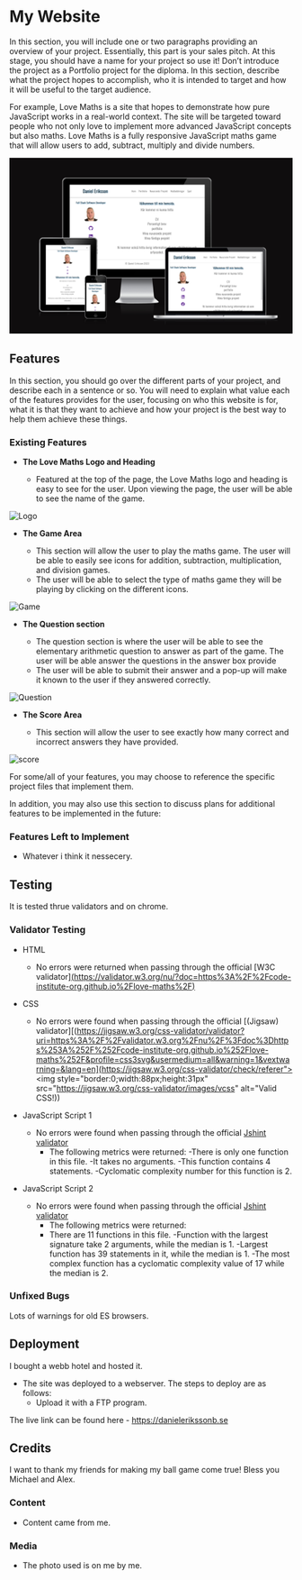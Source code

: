 # My Website

In this section, you will include one or two paragraphs providing an overview of your project. Essentially, this part is your sales pitch. At this stage, you should have a name for your project so use it! Don’t introduce the project as a Portfolio project for the diploma. In this section, describe what the project hopes to accomplish, who it is intended to target and how it will be useful to the target audience. 

For example, Love Maths is a site that hopes to demonstrate how pure JavaScript works in a real-world context. The site will be targeted toward people who not only love to implement more advanced JavaScript concepts but also maths. Love Maths is a fully responsive JavaScript maths game that will allow users to add, subtract, multiply and divide numbers. 

![Responsice Mockup](assets/images/respd.png)

## Features 

In this section, you should go over the different parts of your project, and describe each in a sentence or so. You will need to explain what value each of the features provides for the user, focusing on who this website is for, what it is that they want to achieve and how your project is the best way to help them achieve these things.

### Existing Features

- __The Love Maths Logo and Heading__

  - Featured at the top of the page, the Love Maths logo and heading is easy to see for the user. Upon viewing the page, the user will be able to see the name of the game.

![Logo](media/love_maths_logo.png)

- __The Game Area__

  - This section will allow the user to play the maths game. The user will be able to easily see icons for addition,  subtraction, multiplication, and division games.
  - The user will be able to select the type of maths game they will be playing by clicking on the different icons. 

![Game](media/love_maths_icons.png)

- __The Question section__

  - The question section is where the user will be able to see the elementary arithmetic question to answer as part of the game. The user will be able answer the questions in the answer box provide
  - The user will be able to submit their answer and a pop-up will make it known to the user if they answered correctly. 

![Question](media/love_maths_question.png)

- __The Score Area__

  - This section will allow the user to see exactly how many correct and incorrect answers they have provided. 

![score](media/love_maths_answer.png)

For some/all of your features, you may choose to reference the specific project files that implement them.

In addition, you may also use this section to discuss plans for additional features to be implemented in the future:

### Features Left to Implement

- Whatever i think it nessecery.

## Testing 

It is tested thrue validators and on chrome.


### Validator Testing 

- HTML
    - No errors were returned when passing through the official [W3C validator][(https://validator.w3.org/nu/?doc=https%3A%2F%2Fcode-institute-org.github.io%2Flove-maths%2F)](https://validator.w3.org/nu/?doc=https%3A%2F%2Fdanielerikssonb.se%2F)
- CSS
    - No errors were found when passing through the official [(Jigsaw) validator][(https://jigsaw.w3.org/css-validator/validator?uri=https%3A%2F%2Fvalidator.w3.org%2Fnu%2F%3Fdoc%3Dhttps%253A%252F%252Fcode-institute-org.github.io%252Flove-maths%252F&profile=css3svg&usermedium=all&warning=1&vextwarning=&lang=en](https://jigsaw.w3.org/css-validator/check/referer">
        <img style="border:0;width:88px;height:31px"
            src="https://jigsaw.w3.org/css-validator/images/vcss"
            alt="Valid CSS!))
- JavaScript Script 1
    - No errors were found when passing through the official [Jshint validator](https://jshint.com/)
      - The following metrics were returned: 
      -There is only one function in this file.
      -It takes no arguments.
      -This function contains 4 statements.
      -Cyclomatic complexity number for this function is 2.

- JavaScript Script 2
    - No errors were found when passing through the official [Jshint validator](https://jshint.com/)
      - The following metrics were returned:
      - There are 11 functions in this file.
      -Function with the largest signature take 2 arguments, while the median is 1.
      -Largest function has 39 statements in it, while the median is 1.
      -The most complex function has a cyclomatic complexity value of 17 while the median is 2.

### Unfixed Bugs

Lots of warnings for old ES browsers.

## Deployment

I bought a webb hotel and hosted it. 

- The site was deployed to a webserver. The steps to deploy are as follows: 
  - Upload it with a FTP program. 

The live link can be found here - https://danielerikssonb.se


## Credits 

I want to thank my friends for making my ball game come true! Bless you Michael and Alex.

### Content 

- Content came from me.

### Media

- The photo used is on me by me.

